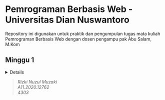 # Pemrograman Berbasis Web - Universitas Dian Nuswantoro

Repository ini digunakan untuk praktik dan pengumpulan tugas mata kuliah Pemrograman Berbasis Web dengan dosen pengampu pak Abu Salam, M.Kom

## Minggu 1
<details>
✅| Install Web Server (Apache, PHP, MariaDB)\
✅| Install Git and Push Repository to Github\
✅| Explore dasar-dasar HTML
</details>

> *Rizki Nuzul Muzaki\
A11.2020.12762\
4303*
